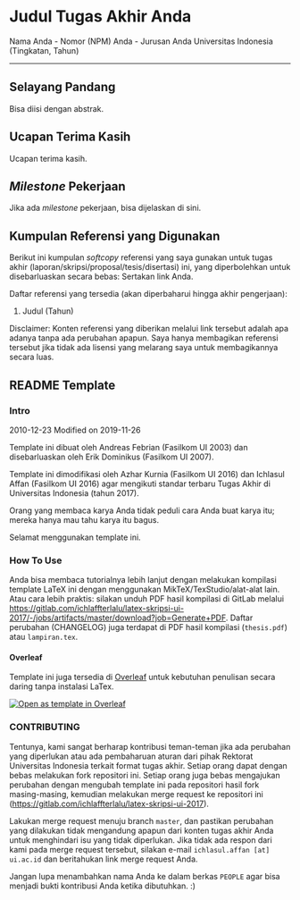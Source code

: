 # Judul Tugas Akhir Anda

Nama Anda - Nomor (NPM) Anda - Jurusan Anda Universitas Indonesia (Tingkatan, Tahun)

----------

## Selayang Pandang

Bisa diisi dengan abstrak.

## Ucapan Terima Kasih

Ucapan terima kasih.

## *Milestone* Pekerjaan

Jika ada *milestone* pekerjaan, bisa dijelaskan di sini.

## Kumpulan Referensi yang Digunakan

Berikut ini kumpulan *softcopy* referensi yang saya gunakan untuk tugas akhir (laporan/skripsi/proposal/tesis/disertasi) ini, yang diperbolehkan untuk disebarluaskan secara bebas: Sertakan link Anda.

Daftar referensi yang tersedia (akan diperbaharui hingga akhir pengerjaan):

1. Judul (Tahun)

Disclaimer: Konten referensi yang diberikan melalui link tersebut adalah apa adanya tanpa ada perubahan apapun. Saya hanya membagikan referensi tersebut jika tidak ada lisensi yang melarang saya untuk membagikannya secara luas.

## README Template

### Intro

2010-12-23
Modified on 2019-11-26

Template ini dibuat oleh Andreas Febrian (Fasilkom UI 2003)
dan disebarluaskan oleh Erik Dominikus (Fasilkom UI 2007).

Template ini dimodifikasi oleh Azhar Kurnia (Fasilkom UI 2016)
dan Ichlasul Affan (Fasilkom UI 2016) agar mengikuti standar terbaru
Tugas Akhir di Universitas Indonesia (tahun 2017).

Orang yang membaca karya Anda tidak peduli cara Anda buat karya itu;
mereka hanya mau tahu karya itu bagus.

Selamat menggunakan template ini.

### How To Use

Anda bisa membaca tutorialnya lebih lanjut dengan melakukan kompilasi template LaTeX ini dengan menggunakan MikTeX/TexStudio/alat-alat lain.
Atau cara lebih praktis: silakan unduh PDF hasil kompilasi di GitLab melalui https://gitlab.com/ichlaffterlalu/latex-skripsi-ui-2017/-/jobs/artifacts/master/download?job=Generate+PDF.
Daftar perubahan (CHANGELOG) juga terdapat di PDF hasil kompilasi (`thesis.pdf`) atau `lampiran.tex`.

#### Overleaf

Template ini juga tersedia di [Overleaf](https://www.overleaf.com/latex/templates/thesis-template-for-universitas-indonesia/brfkhqvmkzhv) untuk kebutuhan penulisan secara daring tanpa instalasi LaTex.

[![Open as template in Overleaf](https://img.shields.io/badge/Overleaf-Open%20as%20template-green?style=flat-square)](https://www.overleaf.com/project/new/template/9383?id=26018259&latexEngine=pdflatex&mainFile=thesis.tex&templateName=Thesis+Template+for+Universitas+Indonesia&texImage=texlive-full%3A2021.1)

### CONTRIBUTING

Tentunya, kami sangat berharap kontribusi teman-teman jika ada perubahan yang diperlukan atau ada pembaharuan aturan dari pihak Rektorat Universitas Indonesia terkait format tugas akhir.
Setiap orang dapat dengan bebas melakukan fork repositori ini. Setiap orang juga bebas mengajukan perubahan dengan mengubah template ini pada repositori hasil fork masing-masing, kemudian melakukan merge request ke repositori ini (https://gitlab.com/ichlaffterlalu/latex-skripsi-ui-2017).

Lakukan merge request menuju branch `master`, dan pastikan perubahan yang dilakukan tidak mengandung apapun dari konten tugas akhir Anda untuk menghindari isu yang tidak diperlukan.
Jika tidak ada respon dari kami pada merge request tersebut, silakan e-mail `ichlasul.affan [at] ui.ac.id` dan beritahukan link merge request Anda.

Jangan lupa menambahkan nama Anda ke dalam berkas `PEOPLE` agar bisa menjadi bukti kontribusi Anda ketika dibutuhkan. :)